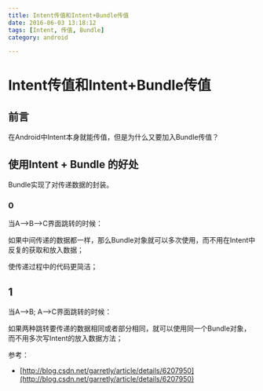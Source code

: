```yaml
---
title: Intent传值和Intent+Bundle传值
date: 2016-06-03 13:18:12
tags: [Intent, 传值, Bundle]
category: android

---
```


# Intent传值和Intent+Bundle传值

## 前言
在Android中Intent本身就能传值，但是为什么又要加入Bundle传值？

## 使用Intent + Bundle 的好处
Bundle实现了对传递数据的封装。

### 0 
当A-->B-->C界面跳转的时候：

如果中间传递的数据都一样，那么Bundle对象就可以多次使用，而不用在Intent中反复的获取和放入数据；

使传递过程中的代码更简洁；

## 1
当A-->B; A-->C界面跳转的时候：

如果两种跳转要传递的数据相同或者部分相同，就可以使用同一个Bundle对象，而不用多次写Intent的放入数据方法；



参考：
- [http://blog.csdn.net/garretly/article/details/6207950](http://blog.csdn.net/garretly/article/details/6207950)
